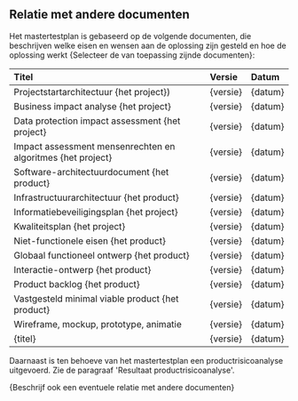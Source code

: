 ## Relatie met andere documenten

Het mastertestplan is gebaseerd op de volgende documenten, die beschrijven welke eisen en wensen aan de oplossing zijn gesteld en hoe de oplossing werkt {Selecteer de van toepassing zijnde documenten}:

| Titel                                                       |  Versie  |  Datum  |
|:------------------------------------------------------------|:---------|:--------|
| Projectstartarchitectuur {het project})                     | {versie} | {datum} |
| Business impact analyse {het project}                       | {versie} | {datum} |
| Data protection impact assessment {het project}             | {versie} | {datum} |
| Impact assessment mensenrechten en algoritmes {het project} | {versie} | {datum} |
| Software-architectuurdocument {het product}                 | {versie} | {datum} |
| Infrastructuurarchitectuur {het product}                    | {versie} | {datum} |
| Informatiebeveiligingsplan {het project}                    | {versie} | {datum} |
| Kwaliteitsplan {het project}                                | {versie} | {datum} |
| Niet-functionele eisen {het product}                        | {versie} | {datum} |
| Globaal functioneel ontwerp {het product}                   | {versie} | {datum} |
| Interactie-ontwerp {het product}                            | {versie} | {datum} |
| Product backlog {het product}                               | {versie} | {datum} |
| Vastgesteld minimal viable product {het product}            | {versie} | {datum} |
| Wireframe, mockup, prototype, animatie                      | {versie} | {datum} |
| {titel}                                                     | {versie} | {datum} |

Daarnaast is ten behoeve van het mastertestplan een productrisicoanalyse uitgevoerd. Zie de paragraaf 'Resultaat productrisicoanalyse'.

{Beschrijf ook een eventuele relatie met andere documenten}
